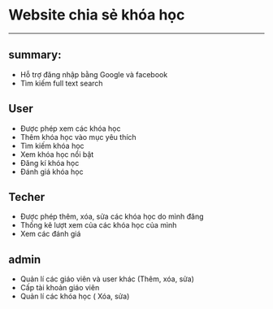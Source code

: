 # Website chia sẻ khóa học
------------------------------

## summary:
- Hỗ trợ đăng nhập bằng Google và facebook
- Tìm kiếm full text search

## User
- Được phép xem các khóa học
- Thêm khóa học vào mục yêu thích
- Tìm kiếm khóa học
- Xem khóa học nổi bật
- Đăng kí khóa học
- Đánh giá khóa học

## Techer
- Được phép thêm, xóa, sửa các khóa học do mình đăng
- Thống kê lượt xem của các khóa học của mình
- Xem các đánh giá

## admin
- Quản lí các giáo viên và user khác (Thêm, xóa, sửa)
- Cấp tài khoản giáo viên
- Quản lí các khóa học ( Xóa, sửa)
